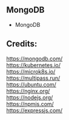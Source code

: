 MongoDB
-------

- MongoDB

Credits:
--------
https://mongodb.com/  
https://kubernetes.io/  
https://microk8s.io/  
https://multipass.run/  
https://ubuntu.com/  
https://nginx.org/  
https://nodejs.org/  
https://npmjs.com/  
https://expressjs.com/
